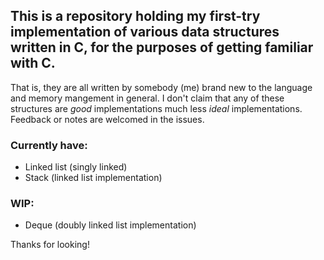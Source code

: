 ## This is a repository holding my first-try implementation of various data structures written in C, for the purposes of getting familiar with C.

That is, they are all written by somebody (me) brand new to the language and memory mangement in general.
I don't claim that any of these structures are *good* implementations much less *ideal* implementations. Feedback or notes are welcomed in the issues.

### Currently have:
+ Linked list (singly linked)
+ Stack (linked list implementation)

### WIP:
+ Deque (doubly linked list implementation)

Thanks for looking!
